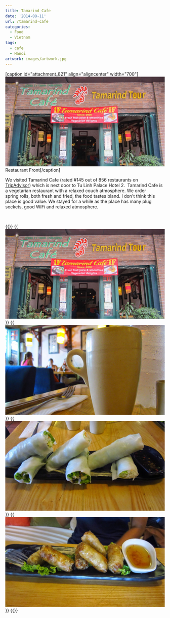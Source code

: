 ```yaml
---
title: Tamarind Cafe
date: '2014-08-11'
url: /tamarind-cafe
categories:
  - Food
  - Vietnam
tags:
  - cafe
  - Hanoi
artwork: images/artwork.jpg
---
```


\[caption id="attachment\_821" align="aligncenter" width="700"\]![Restaurant Front](images/IMG_4219-1024x575.jpg) Restaurant Front\[/caption\]

We visited Tamarind Cafe (rated #145 out of 856 restaurants on [TripAdvisor](http://www.tripadvisor.com/Restaurant_Review-g293924-d1124701-Reviews-Tamarind_Cafe-Hanoi.html)) which is next door to Tu Linh Palace Hotel 2.  Tamarind Cafe is a vegetarian restaurant with a relaxed couch atmosphere. We order spring rolls, both fresh and fried, the food tastes bland. I don't think this place is good value. We stayed for a while as the place has many plug sockets, good WiFi and relaxed atmosphere.

 


{{<gallery>}}
  {{<img src="images/IMG_4219.jpg" title="Restaurant Front">}}
  {{<img src="images/IMG_4221.jpg" title="Coffee">}}
  {{<img src="images/IMG_4222.jpg" title="Fresh Spring Rolls">}}
  {{<img src="images/IMG_4223.jpg" title="Fried Spring Rolls">}}
{{</gallery>}}
